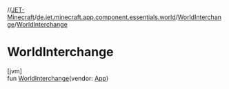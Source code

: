 //[JET-Minecraft](../../../index.md)/[de.jet.minecraft.app.component.essentials.world](../index.md)/[WorldInterchange](index.md)/[WorldInterchange](-world-interchange.md)

# WorldInterchange

[jvm]\
fun [WorldInterchange](-world-interchange.md)(vendor: [App](../../de.jet.minecraft.structure.app/-app/index.md))
